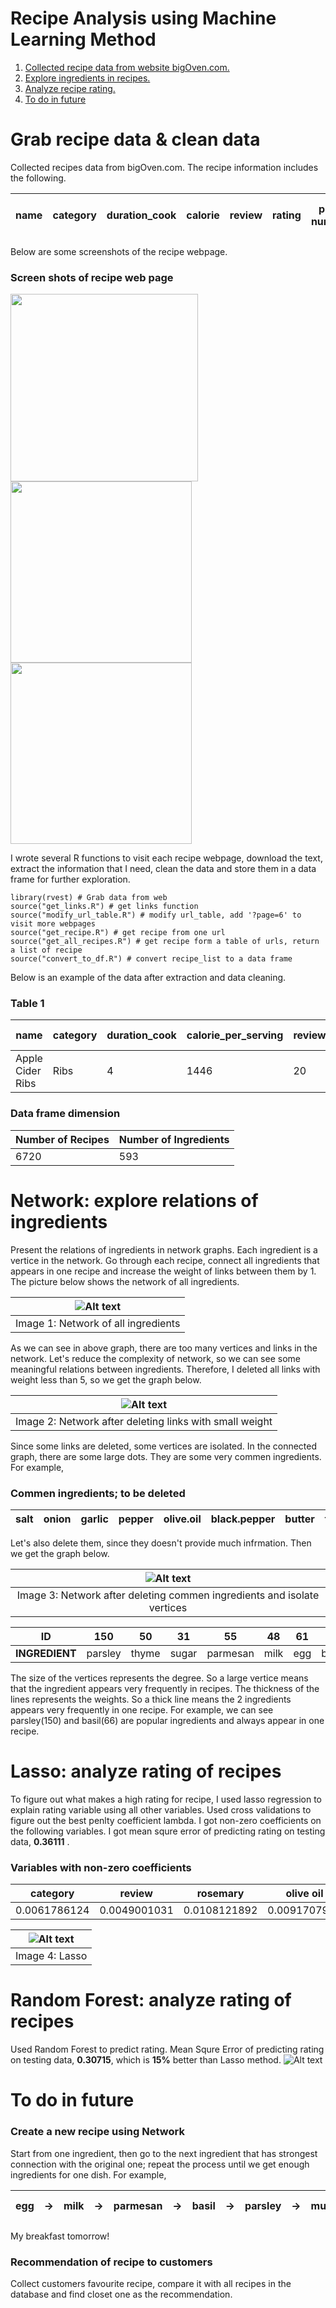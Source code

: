 # Recipe Analysis using Machine Learning Method
1. [Collected recipe data from website bigOven.com.](README.md#Grab-recipe-data-&-clean-data)
2. [Explore ingredients in recipes.](README.md#Network)
3. [Analyze recipe rating.](README.md#Random-Forest)
4. [To do in future](README.md#to-do-in-future)

# Grab recipe data & clean data
Collected recipes data from bigOven.com. The recipe information includes the following.

|name     |category|duration_cook| calorie|review| rating|photo numbers| serving_num    |all ingredients & amount| 
|---------|-----------|---------|-----------|---------|-----------|---------|-----------|----|

Below are some screenshots of the recipe webpage.

### Screen shots of recipe web page
<img src="picture/bigOven_1.png" width="300"><img src="picture/bigOven_2.png" width="290"><img src="picture/bigOven_3.png" width="290">

I wrote several R functions to visit each recipe webpage, download the text, extract the information that I need, clean the data and store them in a data frame for further exploration.

```{r, warning= F, message=FALSE}
library(rvest) # Grab data from web
source("get_links.R") # get links function
source("modify_url_table.R") # modify url_table, add '?page=6' to visit more webpages
source("get_recipe.R") # get recipe from one url
source("get_all_recipes.R") # get recipe form a table of urls, return a list of recipe
source("convert_to_df.R") # convert recipe_list to a data frame
```
Below is an example of the data after extraction and data cleaning.

### Table 1

|name|category|duration_cook| calorie_per_serving |review| rating|photo numbers| serving_num     |Ribs| Black pepper |salt  | Garlic |...... |
|---------|-----------|---------|-----------|---------|-----------|---------|-----------|---------|-----------|---------|------|------|
|Apple Cider Ribs | Ribs  |4| 1446 |20| 4.5|2| 4     |2     | 1 |1     | 2  | ......|

### Data frame dimension

|Number of Recipes  | Number of Ingredients |
|--------------|--------------------|
|6720  | 593|

# Network: explore relations of ingredients
Present the relations of ingredients in network graphs. Each ingredient is a vertice in the network.
Go through each recipe, connect all ingredients that appears in one recipe and increase the weight of links between them by 1. The picture below shows the network of all ingredients.

|![Alt text](picture/network_1.png?raw=true "Network of all ingredients")|
|:----------:|
|Image 1: Network of all ingredients|

As we can see in above graph, there are too many vertices and links in the network. Let's reduce the complexity of network, so we can see some meaningful relations between ingredients. Therefore, I deleted all links with weight less than 5, so we get the graph below.

|![Alt text](picture/network_2.png?raw=true "Network of all ingredients")|
|:----------:|
|Image 2: Network after deleting links with small weight|

Since some links are deleted, some vertices are isolated. In the connected graph, there are some large dots. They are some very commen ingredients. For example,

### Commen ingredients; to be deleted

|salt     | onion     |garlic   | pepper     |olive.oil     | black.pepper     |butter     | tomatoes     | ......|
|---------|-----------|---------|-----------|---------|-----------|---------|-----------|-----|

Let's also delete them, since they doesn't provide much infrmation. Then we get the graph below.

|![Alt text](picture/network_3.png?raw=true "Network of all ingredients")|
|:----------:|
|Image 3: Network after deleting commen ingredients and isolate vertices|


| **ID**     | 150     |50   | 31     |55    | 48     |61     | 66     | ......|
|---------|-----------|---------|-------|---------|-----------|---------|-------|----|
|**INGREDIENT** | parsley |thyme   | sugar  |parmesan   | milk    |egg     | basil  |......|

The size of the vertices represents the degree. So a large vertice means that the ingredient appears very frequently in recipes. The thickness of the lines represents the weights. So a thick line means the 2 ingredients appears very frequently in one recipe. For example, we can see parsley(150) and basil(66) are popular ingredients and always appear in one recipe.


# Lasso: analyze rating of recipes

To figure out what makes a high rating for recipe, I used lasso regression to explain rating variable using all other variables. Used cross validations to figure out the best penlty coefficient lambda. I got non-zero coefficients on the following variables. I got mean squre error of predicting rating on testing data,  **0.36111** . 

### Variables with non-zero coefficients

| category    | review     |rosemary   | olive oil     |milk    | spaghetti.sauce       | ......|
|---------|-----------|---------|-------|---------|-----------|---------|
| 0.0061786124  | 0.0049001031 |0.0108121892 | 0.0091707927  |-0.0094320080    | -0.0059373417   | ......|

|![Alt text](picture/lasso_2.png?raw=true "Network of all ingredients")|
|:----------:|
|Image 4: Lasso|

# Random Forest: analyze rating of recipes
Used Random Forest to predict rating.  Mean Squre Error of predicting rating on testing data,  **0.30715**, which is **15%** better than Lasso method.
![Alt text](picture/rf_1.png?raw=true "Title")




# To do in future
### Create a new recipe using Network
Start from one ingredient, then go to the next ingredient that has strongest connection with the original one; repeat the process until we get enough ingredients for one dish.  For example,

| egg | -> | milk | -> | parmesan | ->| basil| ->| parsley| ->| mushrooms|->| white wine|
|-----|-----|-----|----|----------|---|-----|----|---------|--|----------|---|--------|

My breakfast tomorrow!
### Recommendation of recipe to customers
Collect customers favourite recipe, compare it with all recipes in the database and find closet one as the recommendation.

